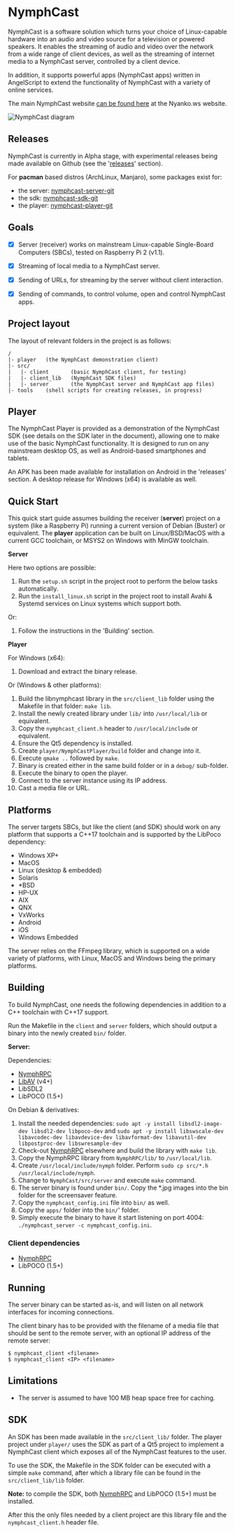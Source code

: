 # NymphCast #

NymphCast is a software solution which turns your choice of Linux-capable hardware into an audio and video source for a television or powered speakers. It enables the streaming of audio and video over the network from a wide range of client devices, as well as the streaming of internet media to a NymphCast server, controlled by a client device.

In addition, it supports powerful apps (NymphCast apps) written in AngelScript to extend the functionality of NymphCast with a variety of online services. 

The main NymphCast website [can be found here](http://nyanko.ws/product_nymphcast.php "NymphCast site") at the Nyanko.ws website.

![NymphCast diagram](doc/nymphcast.png)

## Releases ##

NymphCast is currently in Alpha stage, with experimental releases being made available on Github (see the '[releases](https://github.com/MayaPosch/NymphCast/releases "Releases")' section).

For **pacman** based distros (ArchLinux, Manjaro), some packages exist for:

* the server: [nymphcast-server-git](https://aur.archlinux.org/packages/nymphcast-server-git/)
* the sdk: [nymphcast-sdk-git](https://aur.archlinux.org/packages/nymphcast-sdk-git/)
* the player: [nymphcast-player-git](https://aur.archlinux.org/packages/nymphcast-player-git/)



## Goals ##

- [x] Server (receiver) works on mainstream Linux-capable Single-Board Computers (SBCs), tested on Raspberry Pi 2 (v1.1).

- [x] Streaming of local media to a NymphCast server.

- [x] Sending of URLs, for streaming by the server without client interaction.

- [x] Sending of commands, to control volume, open and control NymphCast apps.

## Project layout ##

The layout of relevant folders in the project is as follows:

	/
	|- player 	(the NymphCast demonstration client)
	|- src/
	|	|- client 		(basic NymphCast client, for testing)
	|	|- client_lib 	(NymphCast SDK files)
	|	|- server		(the NymphCast server and NymphCast app files)
	|- tools	(shell scripts for creating releases, in progress)


## Player ##

The NymphCast Player is provided as a demonstration of the NymphCast SDK (see details on the SDK later in the document), allowing one to make use of the basic NymphCast functionality. It is designed to run on any mainstream desktop OS, as well as Android-based smartphones and tablets.

An APK has been made available for installation on Android in the 'releases' section. A desktop release for Windows (x64) is available as well.

## Quick Start ##

This quick start guide assumes building the receiver (**server**) project on a system (like a Raspberry Pi) running a current version of Debian (Buster) or equivalent. The **player** application can be built on Linux/BSD/MacOS with a current GCC toolchain, or MSYS2 on Windows with MinGW toolchain. 

**Server**

Here two options are possible:

1. Run the `setup.sh` script in the project root to perform the below tasks automatically.
2. Run the `install_linux.sh` script in the project root to install Avahi & Systemd services on Linux systems which support both.

Or:

1. Follow the instructions in the 'Building' section.

**Player**

For Windows (x64):

1. Download and extract the binary release.

Or (Windows & other platforms):

1. Build the libnymphcast library in the `src/client_lib` folder using the Makefile in that folder: `make lib`.
2. Install the newly created library under `lib/` into `/usr/local/lib` or equivalent.
3. Copy the `nymphcast_client.h` header to `/usr/local/include` or equivalent.
4. Ensure the Qt5 dependency is installed.
5. Create `player/NymphCastPlayer/build` folder and change into it.
6. Execute `qmake ..` followed by `make`.
7. Binary is created either in the same build folder or in a `debug/` sub-folder.
8. Execute the binary to open the player.
9. Connect to the server instance using its IP address.
10. Cast a media file or URL.

## Platforms ##

The server targets SBCs, but like the client (and SDK) should work on any platform that supports a C++17 toolchain and is supported by the LibPoco dependency:

* Windows XP+ 
* MacOS
* Linux (desktop & embedded)
* Solaris
* *BSD
* HP-UX
* AIX
* QNX
* VxWorks
* Android
* iOS
* Windows Embedded

The server relies on the FFmpeg library, which is supported on a wide variety of platforms, with Linux, MacOS and Windows being the primary platforms.


## Building ##

To build NymphCast, one needs the following dependencies in addition to a C++ toolchain with C++17 support.

Run the Makefile in the `client` and `server` folders, which should output a binary into the newly created `bin/` folder.


**Server:**

Dependencies:

* [NymphRPC](https://github.com/MayaPosch/NymphRPC)
* [LibAV](https://trac.ffmpeg.org/wiki/Using%20libav*) (v4+) 
* LibSDL2
* LibPOCO (1.5+)

On Debian & derivatives:

1. Install the needed dependencies: `sudo apt -y install libsdl2-image-dev libsdl2-dev libpoco-dev` and `sudo apt -y install libswscale-dev libavcodec-dev libavdevice-dev libavformat-dev libavutil-dev libpostproc-dev libswresample-dev`
2. Check-out [NymphRPC](https://github.com/MayaPosch/NymphRPC) elsewhere and build the library with `make lib`.
3. Copy the NymphRPC library from `NymphRPC/lib/` to `/usr/local/lib`.
4. Create `/usr/local/include/nymph` folder. Perform `sudo cp src/*.h /usr/local/include/nymph`.
5. Change to `NymphCast/src/server` and execute `make` command.
6. The server binary is found under `bin/`. Copy the *.jpg images into the bin folder for the screensaver feature.
7. Copy the `nymphcast_config.ini` file into `bin/` as well.
8. Copy the `apps/` folder into the `bin/`' folder.
9. Simply execute the binary to have it start listening on port 4004: `./nymphcast_server -c nymphcast_config.ini`.

### Client dependencies ###

* [NymphRPC](https://github.com/MayaPosch/NymphRPC)
* LibPOCO (1.5+)


## Running ##

The server binary can be started as-is, and will listen on all network interfaces for incoming connections.

The client binary has to be provided with the filename of a media file that should be sent to the remote server, with an optional IP address of the remote server:

	$ nymphcast_client <filename>
	$ nymphcast_client <IP> <filename>

## Limitations ##

* The server is assumed to have 100 MB heap space free for caching.

## SDK ##

An SDK has been made available in the `src/client_lib/` folder. The player project under `player/` uses the SDK as part of a Qt5 project to implement a NymphCast client which exposes all of the NymphCast features to the user.

To use the SDK, the Makefile in the SDK folder can be executed with a simple `make` command, after which a library file can be found in the `src/client_lib/lib` folder. 

**Note:** to compile the SDK, both [NymphRPC](https://github.com/MayaPosch/NymphRPC) and LibPOCO (1.5+) must be installed.

After this the only files needed by a client project are this library file and the `nymphcast_client.h` header file. 




